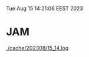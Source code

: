 Tue Aug 15 14:21:06 EEST 2023
# JAM
<a href='./cache/202308/15_14.log'>./cache/202308/15_14.log</a>
